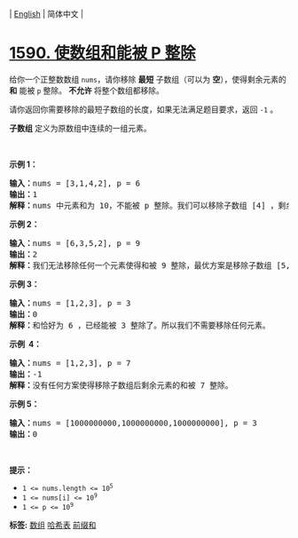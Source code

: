 | [English](README_EN.md) | 简体中文 |

# [1590. 使数组和能被 P 整除](https://leetcode-cn.com/problems/make-sum-divisible-by-p)
<p>给你一个正整数数组&nbsp;<code>nums</code>，请你移除 <strong>最短</strong>&nbsp;子数组（可以为 <strong>空</strong>），使得剩余元素的 <strong>和</strong>&nbsp;能被 <code>p</code>&nbsp;整除。 <strong>不允许</strong>&nbsp;将整个数组都移除。</p>

<p>请你返回你需要移除的最短子数组的长度，如果无法满足题目要求，返回 <code>-1</code>&nbsp;。</p>

<p><strong>子数组</strong>&nbsp;定义为原数组中连续的一组元素。</p>

<p>&nbsp;</p>

<p><strong>示例 1：</strong></p>

<pre><strong>输入：</strong>nums = [3,1,4,2], p = 6
<strong>输出：</strong>1
<strong>解释：</strong>nums 中元素和为 10，不能被 p 整除。我们可以移除子数组 [4] ，剩余元素的和为 6 。
</pre>

<p><strong>示例 2：</strong></p>

<pre><strong>输入：</strong>nums = [6,3,5,2], p = 9
<strong>输出：</strong>2
<strong>解释：</strong>我们无法移除任何一个元素使得和被 9 整除，最优方案是移除子数组 [5,2] ，剩余元素为 [6,3]，和为 9 。
</pre>

<p><strong>示例&nbsp;3：</strong></p>

<pre><strong>输入：</strong>nums = [1,2,3], p = 3
<strong>输出：</strong>0
<strong>解释：</strong>和恰好为 6 ，已经能被 3 整除了。所以我们不需要移除任何元素。
</pre>

<p><strong>示例&nbsp; 4：</strong></p>

<pre><strong>输入：</strong>nums = [1,2,3], p = 7
<strong>输出：</strong>-1
<strong>解释：</strong>没有任何方案使得移除子数组后剩余元素的和被 7 整除。
</pre>

<p><strong>示例 5：</strong></p>

<pre><strong>输入：</strong>nums = [1000000000,1000000000,1000000000], p = 3
<strong>输出：</strong>0
</pre>

<p>&nbsp;</p>

<p><strong>提示：</strong></p>

<ul>
	<li><code>1 &lt;= nums.length &lt;= 10<sup>5</sup></code></li>
	<li><code>1 &lt;= nums[i] &lt;= 10<sup>9</sup></code></li>
	<li><code>1 &lt;= p &lt;= 10<sup>9</sup></code></li>
</ul>

**标签:**  [数组](https://leetcode-cn.com/tag/array) [哈希表](https://leetcode-cn.com/tag/hash-table) [前缀和](https://leetcode-cn.com/tag/prefix-sum) 